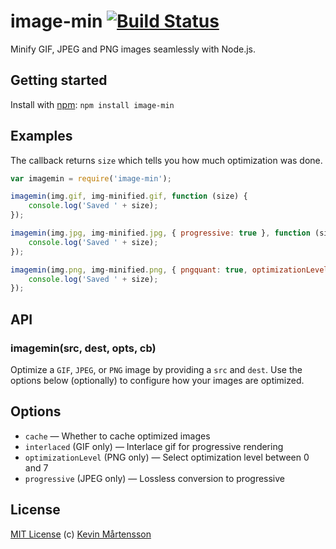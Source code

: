 # image-min [![Build Status](https://secure.travis-ci.org/kevva/image-min.png?branch=master)](http://travis-ci.org/kevva/image-min)

Minify GIF, JPEG and PNG images seamlessly with Node.js.

## Getting started

Install with [npm](https://npmjs.org/package/image-min): `npm install image-min`

## Examples

The callback returns `size` which tells you how much optimization was done.

```js
var imagemin = require('image-min');

imagemin(img.gif, img-minified.gif, function (size) {
    console.log('Saved ' + size);
});

imagemin(img.jpg, img-minified.jpg, { progressive: true }, function (size) {
    console.log('Saved ' + size);
});

imagemin(img.png, img-minified.png, { pngquant: true, optimizationLevel: 4 }, function (size) {
    console.log('Saved ' + size);
});
```

## API

### imagemin(src, dest, opts, cb)

Optimize a `GIF`, `JPEG`, or `PNG` image by providing a `src` and `dest`. Use the 
options below (optionally) to configure how your images are optimized.

## Options

* `cache` — Whether to cache optimized images
* `interlaced` (GIF only) — Interlace gif for progressive rendering
* `optimizationLevel` (PNG only) — Select optimization level between 0 and 7
* `progressive` (JPEG only) — Lossless conversion to progressive

## License

[MIT License](http://en.wikipedia.org/wiki/MIT_License) (c) [Kevin Mårtensson](http://kevinmartensson.com)
